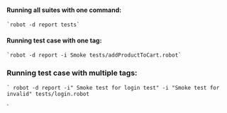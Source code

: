 #### Running all suites with one command:  
    `robot -d report tests`
#### Running test case with one tag:
    `robot -d report -i Smoke tests/addProductToCart.robot`
### Running test case with multiple tags:
    ` robot -d report -i" Smoke test for login test" -i "Smoke test for invalid" tests/login.robot
`





